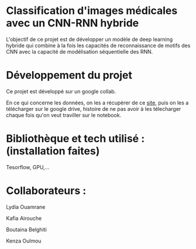 # Classification d'images médicales avec un CNN-RNN hybride
L'objectif de ce projet est de développer un modèle de deep learning hybride qui combine à la fois les capacités de reconnaissance de motifs des CNN avec la capacité de modélisation séquentielle des RNN.

# Développement du projet
Ce projet est développé sur un google collab.

En ce qui concerne les données, on les a récupèrer de ce [site](https://www.kaggle.com/datasets/paultimothymooney/chest-xray-pneumonia/data), puis on les a télécharger sur le google drive, histoire de ne pas avoir à les télecharger chaque fois qu'on veut traviller sur le notebook.

# Bibliothèque et tech utilisé : (installation faites)
Tesorflow,
GPU,...

# Collaborateurs : 
Lydia Ouamrane 

Kafia Airouche

Boutaina Belghiti

Kenza Oulmou

